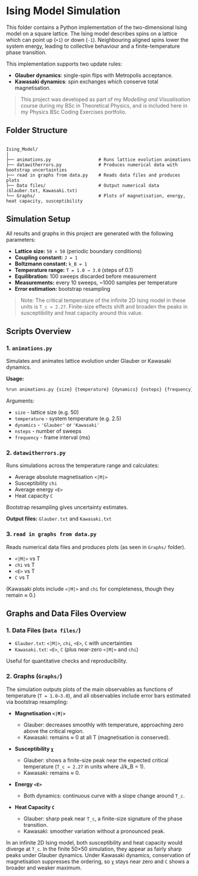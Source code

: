 # Ising Model Simulation

This folder contains a Python implementation of the two-dimensional Ising model on a square lattice. The Ising model describes spins on a lattice which can point up (`+1`) or down (`-1`). Neighbouring aligned spins lower the system energy, leading to collective behaviour and a finite-temperature phase transition.  

This implementation supports two update rules:
- **Glauber dynamics**: single-spin flips with Metropolis acceptance.  
- **Kawasaki dynamics**: spin exchanges which conserve total magnetisation.  

> This project was developed as part of my *Modelling and Visualisation* course during my BSc in Theoretical Physics, and is included here in my Physics BSc Coding Exercises portfolio.

## Folder Structure

```

Ising_Model/
│
├── animations.py                  # Runs lattice evolution animations
├── datawitherrors.py              # Produces numerical data with bootstrap uncertainties
├── read in graphs from data.py    # Reads data files and produces plots
├── Data files/                    # Output numerical data (Glauber.txt, Kawasaki.txt)
└── Graphs/                        # Plots of magnetisation, energy, heat capacity, susceptibility

````



## Simulation Setup

All results and graphs in this project are generated with the following parameters:

- **Lattice size:** `50 × 50` (periodic boundary conditions)  
- **Coupling constant:** `J = 1`  
- **Boltzmann constant:** `k_B = 1`  
- **Temperature range:** `T = 1.0 → 3.0` (steps of 0.1)  
- **Equilibration:** 100 sweeps discarded before measurement  
- **Measurements:** every 10 sweeps, ~1000 samples per temperature  
- **Error estimation:** bootstrap resampling  

> Note: The critical temperature of the infinite 2D Ising model in these units is `T_c ≈ 2.27`. Finite-size effects shift and broaden the peaks in susceptibility and heat capacity around this value.



## Scripts Overview

### 1. `animations.py`
Simulates and animates lattice evolution under Glauber or Kawasaki dynamics.

**Usage:**
```bash
%run animations.py {size} {temperature} {dynamics} {nsteps} {frequency}
````

Arguments:

* `size` - lattice size (e.g. 50)
* `temperature` - system temperature (e.g. 2.5)
* `dynamics` - `'Glauber'` or `'Kawasaki'`
* `nsteps` - number of sweeps
* `frequency` - frame interval (ms)

### 2. `datawitherrors.py`

Runs simulations across the temperature range and calculates:

* Average absolute magnetisation `<|M|>`
* Susceptibility `chi`
* Average energy `<E>`
* Heat capacity `C`

Bootstrap resampling gives uncertainty estimates.

**Output files:** `Glauber.txt` and `Kawasaki.txt`

### 3. `read in graphs from data.py`

Reads numerical data files and produces plots (as seen in `Graphs/` folder).

* `<|M|>` vs T
* `chi` vs T
* `<E>` vs T
* `C` vs T

(Kawasaki plots include `<|M|>` and `chi` for completeness, though they remain ≈ 0.)



## Graphs and Data Files Overview

### 1. **Data Files (`Data files/`)**

   * `Glauber.txt`: `<|M|>`, `chi`, `<E>`, `C` with uncertainties
   * `Kawasaki.txt`: `<E>`, `C` (plus near-zero `<|M|>` and `chi`)

   Useful for quantitative checks and reproducibility.

### 2. **Graphs (`Graphs/`)**

The simulation outputs plots of the main observables as functions of temperature (`T = 1.0–3.0`), and all observables include error bars estimated via bootstrap resampling:
    
  * **Magnetisation `<|M|>`**
  
    * Glauber: decreases smoothly with temperature, approaching zero above the critical region.
    * Kawasaki: remains ≈ 0 at all T (magnetisation is conserved).
  
  * **Susceptibility `χ`**
  
    * Glauber: shows a finite-size peak near the expected critical temperature (`T_c ≈ 2.27` in units where J/k_B = 1).
    * Kawasaki: remains ≈ 0.
  
  * **Energy `<E>`**
  
    * Both dynamics: continuous curve with a slope change around `T_c`.
  
  * **Heat Capacity `C`**
  
    * Glauber: sharp peak near `T_c`, a finite-size signature of the phase transition.
    * Kawasaki: smoother variation without a pronounced peak.
  
  In an infinite 2D Ising model, both susceptibility and heat capacity would diverge at `T_c`. In the finite 50×50 simulation, they appear as fairly sharp peaks under Glauber dynamics. Under Kawasaki dynamics, conservation of magnetisation suppresses the ordering, so `χ` stays near zero and `C` shows a broader and weaker maximum.


